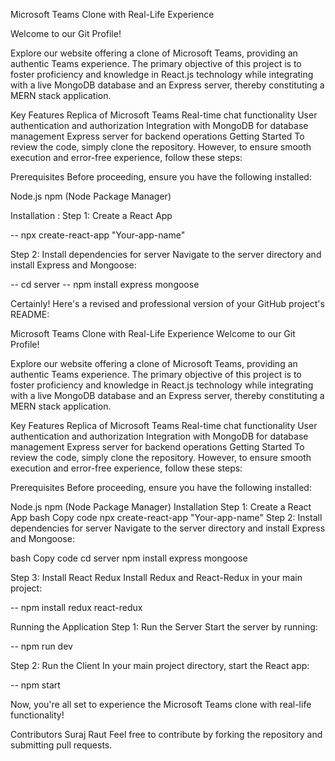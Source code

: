 Microsoft Teams Clone with Real-Life Experience

Welcome to our Git Profile!

Explore our website offering a clone of Microsoft Teams, providing an authentic Teams experience. The primary objective of this project is to foster proficiency and knowledge in React.js technology while integrating with a live MongoDB database and an Express server, thereby constituting a MERN stack application.

Key Features
Replica of Microsoft Teams
Real-time chat functionality
User authentication and authorization
Integration with MongoDB for database management
Express server for backend operations
Getting Started
To review the code, simply clone the repository. However, to ensure smooth execution and error-free experience, follow these steps:

Prerequisites
Before proceeding, ensure you have the following installed:

Node.js
npm (Node Package Manager)

Installation : 
Step 1: Create a React App

-- npx create-react-app "Your-app-name"

Step 2: Install dependencies for server
Navigate to the server directory and install Express and Mongoose:

-- cd server
-- npm install express mongoose


Certainly! Here's a revised and professional version of your GitHub project's README:

Microsoft Teams Clone with Real-Life Experience
Welcome to our Git Profile!

Explore our website offering a clone of Microsoft Teams, providing an authentic Teams experience. The primary objective of this project is to foster proficiency and knowledge in React.js technology while integrating with a live MongoDB database and an Express server, thereby constituting a MERN stack application.

Key Features
Replica of Microsoft Teams
Real-time chat functionality
User authentication and authorization
Integration with MongoDB for database management
Express server for backend operations
Getting Started
To review the code, simply clone the repository. However, to ensure smooth execution and error-free experience, follow these steps:

Prerequisites
Before proceeding, ensure you have the following installed:

Node.js
npm (Node Package Manager)
Installation
Step 1: Create a React App
bash
Copy code
npx create-react-app "Your-app-name"
Step 2: Install dependencies for server
Navigate to the server directory and install Express and Mongoose:

bash
Copy code
cd server
npm install express mongoose

Step 3: Install React Redux
Install Redux and React-Redux in your main project:

-- npm install redux react-redux

Running the Application
Step 1: Run the Server
Start the server by running:

-- npm run dev

Step 2: Run the Client
In your main project directory, start the React app:

-- npm start

Now, you're all set to experience the Microsoft Teams clone with real-life functionality!

Contributors
Suraj Raut
Feel free to contribute by forking the repository and submitting pull requests.
